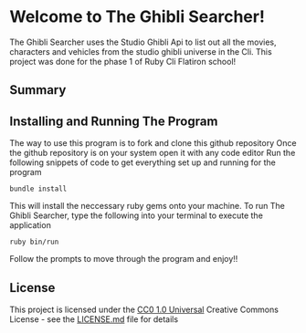 # Welcome to The Ghibli Searcher!

The Ghibli Searcher uses the Studio Ghibli Api to list out all the movies, characters and vehicles from the studio ghibli universe in the Cli. This project was done for the phase 1 of Ruby Cli Flatiron school!

## Summary

## Installing and Running The Program
The way to use this program is to fork and clone this github repository 
Once the github repository is on your system open it with any code editor
Run the following snippets of code to get everything set up and running for the program

    bundle install
This will install the neccessary ruby gems onto your machine.
To run The Ghibli Searcher, type the following into your terminal to execute the application

    ruby bin/run
Follow the prompts to move through the program and enjoy!!

## License

This project is licensed under the [CC0 1.0 Universal](LICENSE.md)
Creative Commons License - see the [LICENSE.md](LICENSE.md) file for
details


